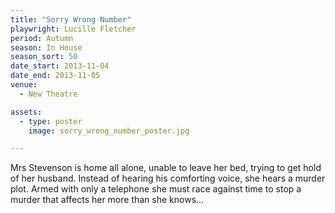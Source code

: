 ```yaml
---
title: "Sorry Wrong Number"
playwright: Lucille Fletcher
period: Autumn
season: In House
season_sort: 50
date_start: 2013-11-04
date_end: 2013-11-05
venue:
  - New Theatre

assets:
  - type: poster
    image: sorry_wrong_number_poster.jpg

---
```

Mrs Stevenson is home all alone, unable to leave her bed, trying to get hold of her husband. Instead of hearing his comforting voice, she hears a murder plot. Armed with only a telephone she must race against time to stop a murder that affects her more than she knows...
